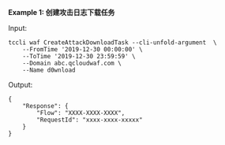 **Example 1: 创建攻击日志下载任务**



Input: 

```
tccli waf CreateAttackDownloadTask --cli-unfold-argument  \
    --FromTime '2019-12-30 00:00:00' \
    --ToTime '2019-12-30 23:59:59' \
    --Domain abc.qcloudwaf.com \
    --Name d0wnload
```

Output: 
```
{
    "Response": {
        "Flow": "XXXX-XXXX-XXXX",
        "RequestId": "xxxx-xxxx-xxxxx"
    }
}
```


